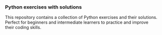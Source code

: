 ### Python exercises with solutions

This repository contains a collection of Python exercises and their solutions. Perfect for beginners and intermediate learners to practice and improve their coding skills.
